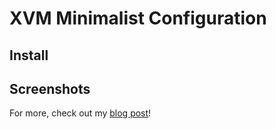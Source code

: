 # XVM Minimalist Configuration
## Install
## Screenshots
For more, check out my [blog post](nbyim.com/wot-xvm-minimalist-configuration/)!
